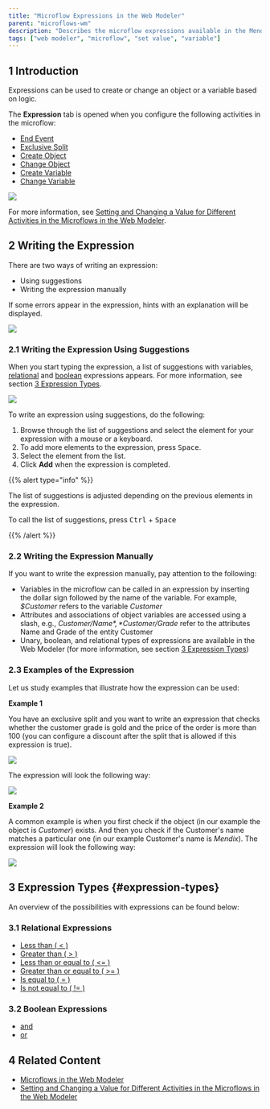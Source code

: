 ```yaml
---
title: "Microflow Expressions in the Web Modeler"
parent: "microflows-wm"
description: "Describes the microflow expressions available in the Mendix Web Modeler."
tags: ["web modeler", "microflow", "set value", "variable"]
---
```


## 1 Introduction 

Expressions can be used to create or change an object or a variable based on logic. 

The **Expression** tab is opened when you configure the following activities in the microflow:

*  [End Event](../end-event)
*  [Exclusive Split](microflows-exclusive-split-wm)
*  [Create Object](../create-object)
*  [Change Object](../change-object)
*  [Create Variable](../create-variable) 
*  [Change Variable](../change-variable)

![](attachments/microflows-expressions-wm/wm-expression-tab.png)

For more information, see [Setting and Changing a Value for Different Activities in the Microflows in the Web Modeler](microflows-setting-and-changing-value-wm).

## 2 Writing the Expression

There are two ways of writing an expression:

* Using suggestions
* Writing the expression manually

If some errors appear in the expression, hints with an explanation will be displayed. 

![](attachments/microflows-expressions-wm/wm-expression-error.png)

### 2.1 Writing the Expression Using Suggestions

When you start typing the expression, a list of suggestions with variables, [relational](../relational-expressions) and [boolean](../boolean-expressions)  expressions appears. For more information, see section [3 Expression Types](#expression-types).

![](attachments/microflows-expressions-wm/wm-expressions-list.png)

To write an expression using suggestions, do the following:

1. Browse through the list of suggestions and select the element for your expression with a mouse or a keyboard.
2. To add more elements to the expression, press <kbd>Space</kbd>.
3. Select the element from the list.
4. Click **Add** when the expression is completed.

{{% alert type="info" %}}

The list of suggestions is adjusted depending on the previous elements in the expression. 

To call the list of suggestions, press <kbd>Ctrl</kbd> + <kbd>Space</kbd>

{{% /alert %}}

### 2.2 Writing the Expression Manually

If you want to write the expression manually, pay attention to the following:

* Variables in the microflow can be called in an expression by inserting the dollar sign followed by the name of the variable. For example, *$Customer* refers to the variable *Customer*  
* Attributes and associations of object variables are accessed using a slash, e.g., *$Customer/Name*, *$Customer/Grade* refer to the attributes Name and Grade of the entity Customer 
* Unary, boolean, and relational types of expressions are available in the Web Modeler (for more information, see section [3 Expression Types](#expression-types))

### 2.3 Examples of the Expression

Let us study examples that illustrate how the expression can be used: 

**Example 1**

You have an exclusive split and you want to write an expression that checks whether the customer grade is gold and the price of the order is more than 100 (you can configure a discount after the split that is allowed if this expression is true). 

![](attachments/microflows-expressions-wm/wm-example-excl-split.png) 

The expression will look the following way:

![](attachments/microflows-expressions-wm/wm-expression-excl-split.png)

**Example 2**

A common example is when you first check if the object (in our example the object is *Customer*) exists. And then you check if the Customer's name matches a particular one (in our example Customer's name is *Mendix*). The expression will look the following way:

![](attachments/microflows-expressions-wm/wm-customer-empty-and-name-example.png)



## 3 Expression Types {#expression-types}

An overview of the possibilities with expressions can be found below:

### 3.1 Relational Expressions

* [Less than ( < )](../relational-expressions)
* [Greater than ( > )](../relational-expressions)
* [Less than or equal to ( <= )](../relational-expressions)
* [Greater than or equal to ( >= )](../relational-expressions)
* [Is equal to ( = )](../relational-expressions)
* [Is not equal to ( != )](../relational-expressions)

### 3.2 Boolean Expressions

* [and](../boolean-expressions)
* [or](../boolean-expressions)

## 4 Related Content

* [Microflows in the Web Modeler](microflows-wm)
* [Setting and Changing a Value for Different Activities in the Microflows in the Web Modeler](microflows-setting-and-changing-value-wm)

